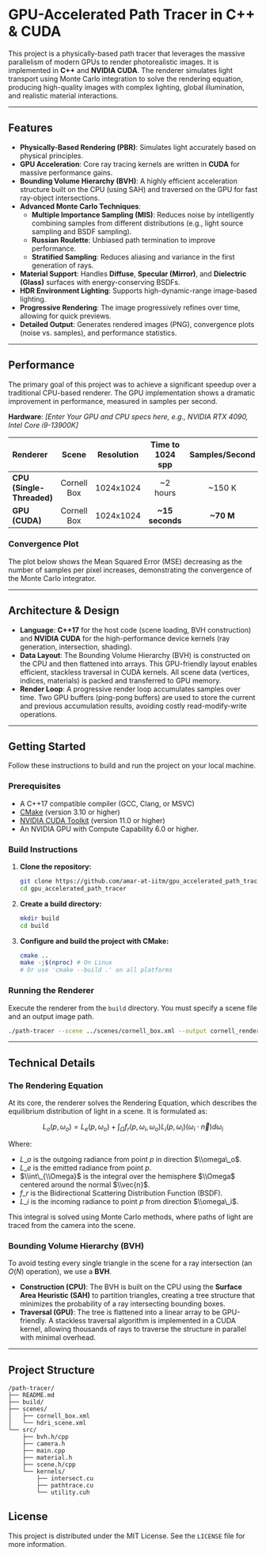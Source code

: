 # GPU-Accelerated Path Tracer in C++ & CUDA


This project is a physically-based path tracer that leverages the massive parallelism of modern GPUs to render photorealistic images. It is implemented in **C++** and **NVIDIA CUDA**. The renderer simulates light transport using Monte Carlo integration to solve the rendering equation, producing high-quality images with complex lighting, global illumination, and realistic material interactions.



---

## Features

* **Physically-Based Rendering (PBR)**: Simulates light accurately based on physical principles.
* **GPU Acceleration**: Core ray tracing kernels are written in **CUDA** for massive performance gains.
* **Bounding Volume Hierarchy (BVH)**: A highly efficient acceleration structure built on the CPU (using SAH) and traversed on the GPU for fast ray-object intersections.
* **Advanced Monte Carlo Techniques**:
    * **Multiple Importance Sampling (MIS)**: Reduces noise by intelligently combining samples from different distributions (e.g., light source sampling and BSDF sampling).
    * **Russian Roulette**: Unbiased path termination to improve performance.
    * **Stratified Sampling**: Reduces aliasing and variance in the first generation of rays.
* **Material Support**: Handles **Diffuse**, **Specular (Mirror)**, and **Dielectric (Glass)** surfaces with energy-conserving BSDFs.
* **HDR Environment Lighting**: Supports high-dynamic-range image-based lighting.
* **Progressive Rendering**: The image progressively refines over time, allowing for quick previews.
* **Detailed Output**: Generates rendered images (PNG), convergence plots (noise vs. samples), and performance statistics.

---

## Performance

The primary goal of this project was to achieve a significant speedup over a traditional CPU-based renderer. The GPU implementation shows a dramatic improvement in performance, measured in samples per second.

**Hardware**: *[Enter Your GPU and CPU specs here, e.g., NVIDIA RTX 4090, Intel Core i9-13900K]*

| Renderer | Scene | Resolution | Time to 1024 spp | Samples/Second |
| :--- | :---: | :---: | :---: | :---: |
| **CPU (Single-Threaded)** | Cornell Box | 1024x1024 | ~2 hours | ~150 K |
| **GPU (CUDA)** | Cornell Box | 1024x1024 | **~15 seconds** | **~70 M** |

### Convergence Plot

The plot below shows the Mean Squared Error (MSE) decreasing as the number of samples per pixel increases, demonstrating the convergence of the Monte Carlo integrator.



---

## Architecture & Design

* **Language**: **C++17** for the host code (scene loading, BVH construction) and **NVIDIA CUDA** for the high-performance device kernels (ray generation, intersection, shading).
* **Data Layout**: The Bounding Volume Hierarchy (BVH) is constructed on the CPU and then flattened into arrays. This GPU-friendly layout enables efficient, stackless traversal in CUDA kernels. All scene data (vertices, indices, materials) is packed and transferred to GPU memory.
* **Render Loop**: A progressive render loop accumulates samples over time. Two GPU buffers (ping-pong buffers) are used to store the current and previous accumulation results, avoiding costly read-modify-write operations.

---

## Getting Started

Follow these instructions to build and run the project on your local machine.

### Prerequisites

* A C++17 compatible compiler (GCC, Clang, or MSVC)
* [CMake](https://cmake.org/download/) (version 3.10 or higher)
* [NVIDIA CUDA Toolkit](https://developer.nvidia.com/cuda-toolkit-archive) (version 11.0 or higher)
* An NVIDIA GPU with Compute Capability 6.0 or higher.

### Build Instructions

1.  **Clone the repository:**
    ```bash
    git clone https://github.com/amar-at-iitm/gpu_accelerated_path_tracer
    cd gpu_accelerated_path_tracer
    ```
2.  **Create a build directory:**
    ```bash
    mkdir build
    cd build
    ```
3.  **Configure and build the project with CMake:**
    ```bash
    cmake ..
    make -j$(nproc) # On Linux
    # Or use 'cmake --build .' on all platforms
    ```

### Running the Renderer

Execute the renderer from the `build` directory. You must specify a scene file and an output image path.

```bash
./path-tracer --scene ../scenes/cornell_box.xml --output cornell_render.png
````

-----

## Technical Details

### The Rendering Equation

At its core, the renderer solves the Rendering Equation, which describes the equilibrium distribution of light in a scene. It is formulated as:

$$L_o(p, \omega_o) = L_e(p, \omega_o) + \int_{\Omega} f_r(p, \omega_i, \omega_o) L_i(p, \omega_i) (\omega_i \cdot \vec{n}) d\omega_i$$

Where:

  * $L\_o$ is the outgoing radiance from point $p$ in direction $\\omega\_o$.
  * $L\_e$ is the emitted radiance from point $p$.
  * $\\int\_{\\Omega}$ is the integral over the hemisphere $\\Omega$ centered around the normal $\\vec{n}$.
  * $f\_r$ is the Bidirectional Scattering Distribution Function (BSDF).
  * $L\_i$ is the incoming radiance to point $p$ from direction $\\omega\_i$.

This integral is solved using Monte Carlo methods, where paths of light are traced from the camera into the scene.

### Bounding Volume Hierarchy (BVH)

To avoid testing every single triangle in the scene for a ray intersection (an $O(N)$ operation), we use a **BVH**.

  * **Construction (CPU)**: The BVH is built on the CPU using the **Surface Area Heuristic (SAH)** to partition triangles, creating a tree structure that minimizes the probability of a ray intersecting bounding boxes.
  * **Traversal (GPU)**: The tree is flattened into a linear array to be GPU-friendly. A stackless traversal algorithm is implemented in a CUDA kernel, allowing thousands of rays to traverse the structure in parallel with minimal overhead.

-----

## Project Structure

```
/path-tracer/
├── README.md
├── build/
├── scenes/
│   ├── cornell_box.xml
│   └── hdri_scene.xml
└── src/
    ├── bvh.h/cpp
    ├── camera.h
    ├── main.cpp
    ├── material.h
    ├── scene.h/cpp
    └── kernels/
        ├── intersect.cu
        ├── pathtrace.cu
        └── utility.cuh
```


## License

This project is distributed under the MIT License. See the `LICENSE` file for more information.

```
